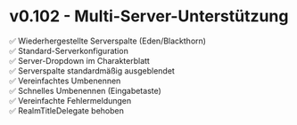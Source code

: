 # v0.102 - Multi-Server-Unterstützung

✅ Wiederhergestellte Serverspalte (Eden/Blackthorn)  
✅ Standard-Serverkonfiguration  
✅ Server-Dropdown im Charakterblatt  
✅ Serverspalte standardmäßig ausgeblendet  
✅ Vereinfachtes Umbenennen  
✅ Schnelles Umbenennen (Eingabetaste)  
✅ Vereinfachte Fehlermeldungen  
✅ RealmTitleDelegate behoben  
